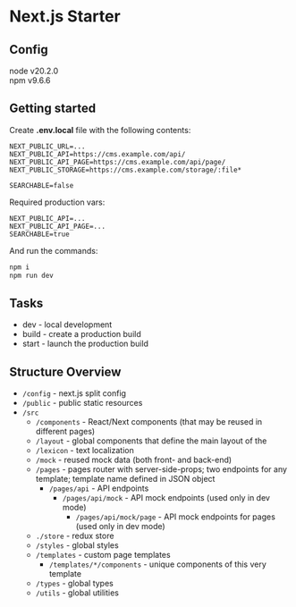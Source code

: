 # Next.js Starter

## Config
node v20.2.0 \
npm v9.6.6

## Getting started
Create **.env.local** file with the following contents:
```
NEXT_PUBLIC_URL=...
NEXT_PUBLIC_API=https://cms.example.com/api/
NEXT_PUBLIC_API_PAGE=https://cms.example.com/api/page/
NEXT_PUBLIC_STORAGE=https://cms.example.com/storage/:file*

SEARCHABLE=false
```
Required production vars:
```
NEXT_PUBLIC_API=...
NEXT_PUBLIC_API_PAGE=...
SEARCHABLE=true
```

And run the commands:
```bash
npm i
npm run dev
```

## Tasks
* dev - local development
* build - create a production build
* start - launch the production build

## Structure Overview

- `/config` - next.js split config
- `/public` - public static resources
- `/src`
  - `/components` - React/Next components (that may be reused in different pages)
  - `/layout` - global components that define the main layout of the 
  - `/lexicon` - text localization
  - `/mock` - reused mock data (both front- and back-end)
  - `/pages` - pages router with server-side-props; two endpoints for any template; template name defined in JSON object
    - `/pages/api` - API endpoints
      - `/pages/api/mock` - API mock endpoints (used only in dev mode)
        - `/pages/api/mock/page` - API mock endpoints for pages (used only in dev mode)
  - `./store` - redux store
  - `/styles` - global styles
  - `/templates` - custom page templates
    - `/templates/*/components` - unique components of this very template
  - `/types` - global types
  - `/utils` - global utilities

